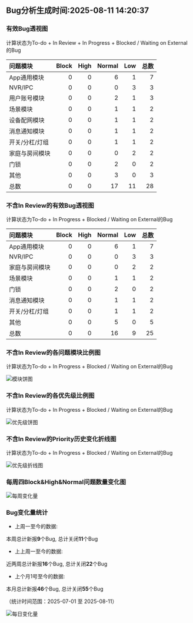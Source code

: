 ## Bug分析生成时间:2025-08-11 14:20:37

### 有效Bug透视图 

计算状态为To-do + In Review + In Progress + Blocked / Waiting on External的Bug 

| 问题模块     |   Block |   High |   Normal |   Low |   总数 |
|:---------|--------:|-------:|---------:|------:|-----:|
| App通用模块  |       0 |      0 |        6 |     1 |    7 |
| NVR/IPC  |       0 |      0 |        0 |     3 |    3 |
| 用户账号模块   |       0 |      0 |        2 |     1 |    3 |
| 场景模块     |       0 |      0 |        1 |     1 |    2 |
| 设备配网模块   |       0 |      0 |        1 |     1 |    2 |
| 消息通知模块   |       0 |      0 |        1 |     1 |    2 |
| 开关/分杠/灯组 |       0 |      0 |        1 |     1 |    2 |
| 家庭与房间模块  |       0 |      0 |        0 |     2 |    2 |
| 门锁       |       0 |      0 |        2 |     0 |    2 |
| 其他       |       0 |      0 |        3 |     0 |    3 |
| 总数       |       0 |      0 |       17 |    11 |   28 |

### 不含In Review的有效Bug透视图 

计算状态为To-do + In Progress + Blocked / Waiting on External的Bug 

| 问题模块     |   Block |   High |   Normal |   Low |   总数 |
|:---------|--------:|-------:|---------:|------:|-----:|
| App通用模块  |       0 |      0 |        6 |     1 |    7 |
| NVR/IPC  |       0 |      0 |        0 |     3 |    3 |
| 家庭与房间模块  |       0 |      0 |        0 |     2 |    2 |
| 场景模块     |       0 |      0 |        1 |     1 |    2 |
| 门锁       |       0 |      0 |        2 |     0 |    2 |
| 消息通知模块   |       0 |      0 |        1 |     1 |    2 |
| 开关/分杠/灯组 |       0 |      0 |        1 |     1 |    2 |
| 其他       |       0 |      0 |        5 |     0 |    5 |
| 总数       |       0 |      0 |       16 |     9 |   25 |

### 不含In Review的各问题模块比例图 

计算状态为To-do + In Progress + Blocked / Waiting on External的Bug 

![模块饼图](https://testingnas.com/d/Local/Bug%E5%8A%A8%E6%80%81%E5%88%86%E6%9E%90/img/modules_pie_chart.png?sign=JFN8wNh5Tt_Yt6DuRgCV_eRMh1vKQMsiuA6j-sxsQo0=:0)

### 不含In Review的各优先级比例图 

计算状态为To-do + In Progress + Blocked / Waiting on External的Bug 

![优先级饼图](https://testingnas.com/d/Local/Bug%E5%8A%A8%E6%80%81%E5%88%86%E6%9E%90/img/priority_pie_chart.png?sign=YUV_tIjiNq9K1-ph7_YC6FpIKVxqSVthESZJsyMDeJI=:0)

### 不含In Review的Priority历史变化折线图

计算状态为To-do + In Progress + Blocked / Waiting on External的Bug 

![优先级折线图](https://testingnas.com/d/Local/Bug%E5%8A%A8%E6%80%81%E5%88%86%E6%9E%90/img/priority_history_line_chart.png?sign=TtSD3dKvzP3g3RwWGLpg2J559C6FyBvu6MpvgKRHs5E=:0)

### 每周四Block&High&Normal问题数量变化图

![每周变化量](https://testingnas.com/d/Local/Bug%E5%8A%A8%E6%80%81%E5%88%86%E6%9E%90/img/thursday_weekly_analysis_chart.png?sign=7k8PlH57aJksKa6a9cELN9SJxh5H02jCzeV1u9jVYpM=:0)

### Bug变化量统计

- 上周一至今的数据:

本周总计新报**9**个Bug, 总计关闭**11**个Bug

- 上上周一至今的数据:

近两周总计新报**16**个Bug, 总计关闭**22**个Bug

- 上个月1号至今的数据:

本月总计新报**46**个Bug, 总计关闭**55**个Bug

（统计时间范围：2025-07-01 至 2025-08-11）

![每日变化量](https://testingnas.com/d/Local/Bug%E5%8A%A8%E6%80%81%E5%88%86%E6%9E%90/img/bug_variation_line_chart.png?sign=BLTrwUIkBL05y-VMIvGBph5Ko03C7Gx-K6lBCbTWz3Y=:0)

